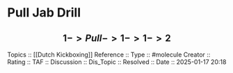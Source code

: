 # Pull Jab Drill

$$
1 -> Pull -> 1 -> 1 -> 2
$$
---
Topics ::  [[Dutch Kickboxing]] 
Reference ::
Type :: #molecule
Creator ::
Rating ::
TAF ::
Discussion ::
Dis_Topic :: 
Resolved ::
Date :: 2025-01-17 20:18
